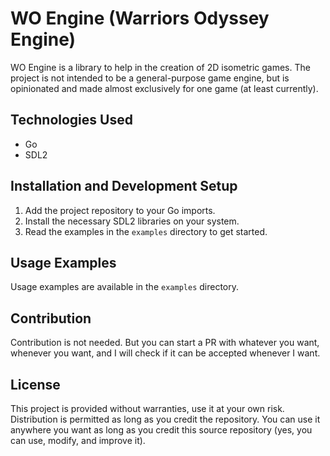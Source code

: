# WO Engine (Warriors Odyssey Engine)

WO Engine is a library to help in the creation of 2D isometric games. The project is not intended to be a general-purpose game engine, but is opinionated and made almost exclusively for one game (at least currently).

## Technologies Used

- Go
- SDL2

## Installation and Development Setup

1. Add the project repository to your Go imports.
2. Install the necessary SDL2 libraries on your system.
3. Read the examples in the `examples` directory to get started.

## Usage Examples

Usage examples are available in the `examples` directory.

## Contribution

Contribution is not needed. But you can start a PR with whatever you want, whenever you want, and I will check if it can be accepted whenever I want.

## License

This project is provided without warranties, use it at your own risk. Distribution is permitted as long as you credit the repository. You can use it anywhere you want as long as you credit this source repository (yes, you can use, modify, and improve it).